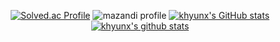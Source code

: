 <div align=center>

[![Solved.ac Profile](http://mazassumnida.wtf/api/v2/generate_badge?boj=kangkh0906)](https://solved.ac/kangkh0906/)
![mazandi profile](http://mazandi.herokuapp.com/api?handle=kangkh0906&theme=warm)
[![khyunx's GitHub stats](https://github-readme-stats.vercel.app/api?username=khyunx)](https://github.com/anuraghazra/github-readme-stats)
[![khyunx's github stats](https://github-readme-stats.vercel.app/api/top-langs/?username=khyunx&show_icons=true&hide_border=true&title_color=004386&icon_color=004386&layout=compact)](https://github.com/khyunx)

</div>
